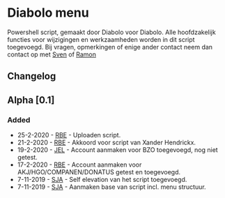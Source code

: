 # Diabolo menu

Powershell script, gemaakt door Diabolo voor Diabolo. Alle hoofdzakelijk functies voor wijzigingen en werkzaamheden worden in dit script toegevoegd.
Bij vragen, opmerkingen of enige ander contact neem dan contact op met [Sven] of [Ramon]

## Changelog

## Alpha [0.1]

### Added
- 25-2-2020 - [RBE] - Uploaden script.
- 21-2-2020 - [RBE] - Akkoord voor script van Xander Hendrickx.
- 19-2-2020 - [JEL] - Account aanmaken voor BZO toegevoegd, nog niet getest.
- 17-2-2020 - [RBE] - Account aanmaken voor AKJ/HGO/COMPANEN/DONATUS getest en toegevoegd.
- 7-11-2019 - [SJA] - Self elevation van het script toegevoegd.
- 7-11-2019 - [SJA] - Aanmaken base van script incl. menu structuur.

[Sven]: https://diabolo.nl/onze-mensen/sven-jansen/
[SJA]: https://diabolo.nl/onze-mensen/sven-jansen/
[Ramon]: https://diabolo.nl/onze-mensen/ramon-bergevoet/
[RBE]: https://diabolo.nl/onze-mensen/ramon-bergevoet/
[Jens]: https://diabolo.nl/onze-mensen/jens-elbers/
[JEL]: https://diabolo.nl/onze-mensen/jens-elbers/